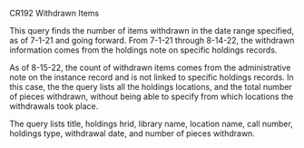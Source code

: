 CR192
Withdrawn Items

This query finds the number of items withdrawn in the date range specified, as of 7-1-21 and going forward. From 7-1-21 through 8-14-22, the withdrawn information comes from the holdings note on specific holdings records. 

As of 8-15-22, the count of withdrawn items comes from the administrative note on the instance record and is not linked to specific holdings records. 
In this case, the the query lists all the holdings locations, and the total number of pieces withdrawn, without being able to specify from which locations the withdrawals took place. 

The query lists title, holdings hrid, library name, location name, call number, holdings type, withdrawal date, and number of pieces withdrawn. 
